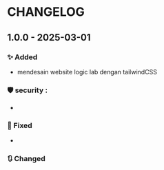 # CHANGELOG

<!-- semantic version -->

## 1.0.0 - 2025-03-01

### ✨ Added

- mendesain website logic lab dengan tailwindCSS

### 🛡 security :

-

### 🐛 Fixed

-

### 🔃 Changed
